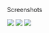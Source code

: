 Screenshots

<img src="./screenshots/screen1">
<img src="./screenshots/screen2">
<img src="./screenshots/screen3">
